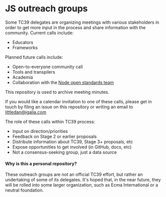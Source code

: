 # JS outreach groups

Some TC39 delegates are organizing meetings with various stakeholders in order to get more input in the process and share information with the community. Current calls include:
- Educators
- Frameworks

Planned future calls include:
- Open-to-everyone community call
- Tools and transpilers
- Academia
- Collaboration with the [Node open standards team](https://github.com/nodejs/open-standards)

This repository is used to archive meeting minutes.

If you would like a calendar invitation to one of these calls, please get in touch by filing an issue on this repository or writing an email to littledan@igalia.com 

The role of these calls within TC39 process:
- Input on direction/priorities
- Feedback on Stage 2 or earlier proposals
- Distribute information about TC39, Stage 3+ proposals, etc
- Expose opportunities to get involved (in GitHub, docs, etc)
- Not a consensus-seeking group, just a data source

#### Why is this a personal repository?

These outreach groups are not an official TC39 effort, but rather an undertaking of some of its delegates. It's hoped that, in the near future, they will be rolled into some larger organization, such as Ecma International or a neutral foundation.
